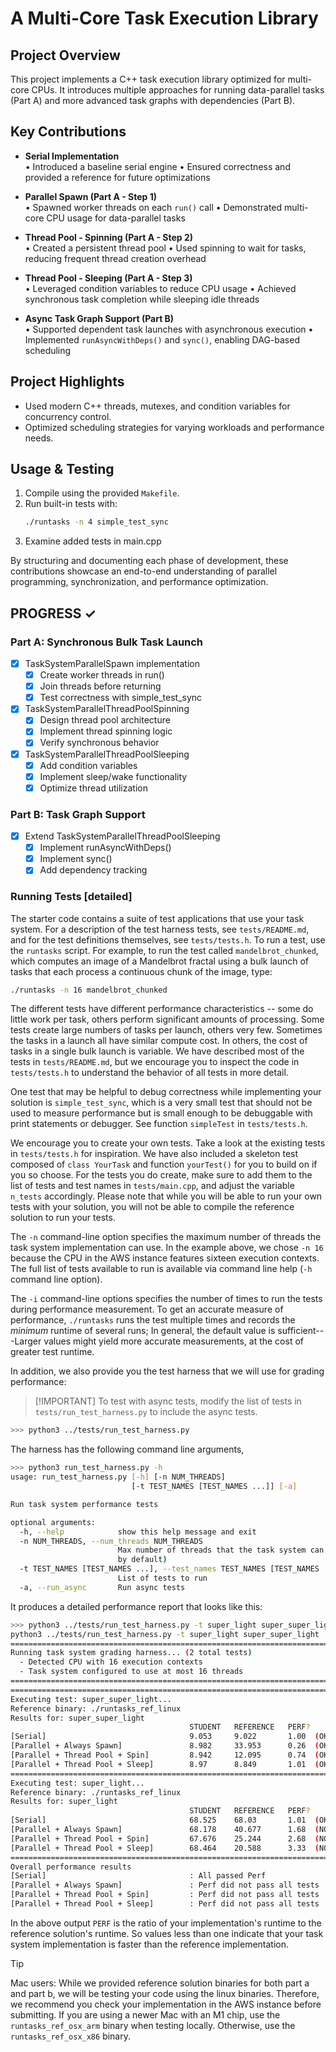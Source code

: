 
# A Multi-Core Task Execution Library 

## Project Overview

This project implements a C++ task execution library optimized for multi-core CPUs. It introduces multiple approaches for running data-parallel tasks (Part A) and more advanced task graphs with dependencies (Part B).

## Key Contributions

- **Serial Implementation**  
  • Introduced a baseline serial engine
  • Ensured correctness and provided a reference for future optimizations

- **Parallel Spawn (Part A - Step 1)**  
  • Spawned worker threads on each `run()` call
  • Demonstrated multi-core CPU usage for data-parallel tasks

- **Thread Pool - Spinning (Part A - Step 2)**  
  • Created a persistent thread pool
  • Used spinning to wait for tasks, reducing frequent thread creation overhead

- **Thread Pool - Sleeping (Part A - Step 3)**  
  • Leveraged condition variables to reduce CPU usage
  • Achieved synchronous task completion while sleeping idle threads

- **Async Task Graph Support (Part B)**  
  • Supported dependent task launches with asynchronous execution 
  • Implemented `runAsyncWithDeps()` and `sync()`, enabling DAG-based scheduling

## Project Highlights

- Used modern C++ threads, mutexes, and condition variables for concurrency control.  
- Optimized scheduling strategies for varying workloads and performance needs. 

## Usage & Testing

1. Compile using the provided `Makefile`.  
2. Run built-in tests with:  
   ```bash
   ./runtasks -n 4 simple_test_sync
   ```  
3. Examine added tests in main.cpp

By structuring and documenting each phase of development, these contributions showcase an end-to-end understanding of parallel programming, synchronization, and performance optimization.

## PROGRESS ✓


### Part A: Synchronous Bulk Task Launch
- [x] TaskSystemParallelSpawn implementation
    - [x] Create worker threads in run()
    - [x] Join threads before returning
    - [x] Test correctness with simple_test_sync
    
- [x] TaskSystemParallelThreadPoolSpinning
    - [x] Design thread pool architecture 
    - [x] Implement thread spinning logic
    - [x] Verify synchronous behavior
    
- [x] TaskSystemParallelThreadPoolSleeping  
    - [x] Add condition variables
    - [x] Implement sleep/wake functionality
    - [x] Optimize thread utilization

### Part B: Task Graph Support
- [x] Extend TaskSystemParallelThreadPoolSleeping
    - [x] Implement runAsyncWithDeps()
    - [x] Implement sync() 
    - [x] Add dependency tracking

### Running Tests [detailed]

The starter code contains a suite of test applications that use your task system. For a description of the test harness tests, see `tests/README.md`, and for the test definitions themselves, see `tests/tests.h`. To run a test, use the `runtasks` script. For example, to run the test called `mandelbrot_chunked`, which computes an image of a Mandelbrot fractal using a bulk launch of tasks that each process a continuous chunk of the image, type:

```bash
./runtasks -n 16 mandelbrot_chunked
```


The different tests have different performance characteristics -- some do little work per task, others perform significant amounts of processing.  Some tests create large numbers of tasks per launch, others very few.  Sometimes the tasks in a launch all have similar compute cost.  In others, the cost of tasks in a single bulk launch is variable. We have described most of the tests in `tests/README.md`, but we encourage you to inspect the code in `tests/tests.h` to understand the behavior of all tests in more detail.

One test that may be helpful to debug correctness while implementing your solution is `simple_test_sync`, which is a very small test that should not be used to measure performance but is small enough to be debuggable with print statements or debugger. See function `simpleTest` in `tests/tests.h`.

We encourage you to create your own tests. Take a look at the existing tests in `tests/tests.h` for inspiration. We have also included a skeleton test composed of `class YourTask` and function `yourTest()` for you to build on if you so choose. For the tests you do create, make sure to add them to the list of tests and test names in `tests/main.cpp`, and adjust the variable `n_tests` accordingly. Please note that while you will be able to run your own tests with your solution, you will not be able to compile the reference solution to run your tests.

The `-n` command-line option specifies the maximum number of threads the task system implementation can use.  In the example above, we chose `-n 16` because the CPU in the AWS instance features sixteen execution contexts.  The full list of tests available to run is available via command line help  (`-h` command line option).

The `-i` command-line options specifies the number of times to run the tests during performance measurement. To get an accurate measure of performance, `./runtasks` runs the test multiple times and records the _minimum_ runtime of several runs; In general, the default value is sufficient---Larger values might yield more accurate measurements, at the cost of greater test runtime.

In addition, we also provide you the test harness that we will use for grading performance:

> [!IMPORTANT] To test with async tests, modify the list of tests in `tests/run_test_harness.py` to include the async tests.

```bash
>>> python3 ../tests/run_test_harness.py
```

The harness has the following command line arguments,

```bash
>>> python3 run_test_harness.py -h
usage: run_test_harness.py [-h] [-n NUM_THREADS]
                           [-t TEST_NAMES [TEST_NAMES ...]] [-a]

Run task system performance tests

optional arguments:
  -h, --help            show this help message and exit
  -n NUM_THREADS, --num_threads NUM_THREADS
                        Max number of threads that the task system can use. (16
                        by default)
  -t TEST_NAMES [TEST_NAMES ...], --test_names TEST_NAMES [TEST_NAMES ...]
                        List of tests to run
  -a, --run_async       Run async tests
```

It produces a detailed performance report that looks like this:

```bash
>>> python3 ../tests/run_test_harness.py -t super_light super_super_light
python3 ../tests/run_test_harness.py -t super_light super_super_light
================================================================================
Running task system grading harness... (2 total tests)
  - Detected CPU with 16 execution contexts
  - Task system configured to use at most 16 threads
================================================================================
================================================================================
Executing test: super_super_light...
Reference binary: ./runtasks_ref_linux
Results for: super_super_light
                                        STUDENT   REFERENCE   PERF?
[Serial]                                9.053     9.022       1.00  (OK)
[Parallel + Always Spawn]               8.982     33.953      0.26  (OK)
[Parallel + Thread Pool + Spin]         8.942     12.095      0.74  (OK)
[Parallel + Thread Pool + Sleep]        8.97      8.849       1.01  (OK)
================================================================================
Executing test: super_light...
Reference binary: ./runtasks_ref_linux
Results for: super_light
                                        STUDENT   REFERENCE   PERF?
[Serial]                                68.525    68.03       1.01  (OK)
[Parallel + Always Spawn]               68.178    40.677      1.68  (NOT OK)
[Parallel + Thread Pool + Spin]         67.676    25.244      2.68  (NOT OK)
[Parallel + Thread Pool + Sleep]        68.464    20.588      3.33  (NOT OK)
================================================================================
Overall performance results
[Serial]                                : All passed Perf
[Parallel + Always Spawn]               : Perf did not pass all tests
[Parallel + Thread Pool + Spin]         : Perf did not pass all tests
[Parallel + Thread Pool + Sleep]        : Perf did not pass all tests
```

In the above output `PERF` is the ratio of your implementation's runtime to the reference solution's runtime. So values less than one indicate that your task system implementation is faster than the reference implementation.

> [!TIP]
> Mac users: While we provided reference solution binaries for both part a and part b, we will be testing your code using the linux binaries. Therefore, we recommend you check your implementation in the AWS instance before submitting. If you are using a newer Mac with an M1 chip, use the `runtasks_ref_osx_arm` binary when testing locally. Otherwise, use the `runtasks_ref_osx_x86` binary.

